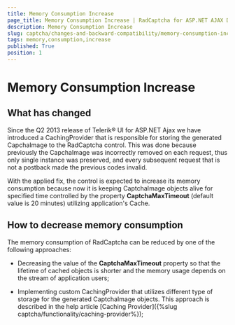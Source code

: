 ```yaml
---
title: Memory Consumption Increase
page_title: Memory Consumption Increase | RadCaptcha for ASP.NET AJAX Documentation
description: Memory Consumption Increase
slug: captcha/changes-and-backward-compatibility/memory-consumption-increase
tags: memory,consumption,increase
published: True
position: 1
---
```


# Memory Consumption Increase

## What has changed

Since the Q2 2013 release of Telerik® UI for ASP.NET Ajax we have introduced a CachingProvider that is responsible for storing the generated CapchaImage to the RadCaptcha control. This was done because previously the CapchaImage was incorrectly removed on each request, thus only single instance was preserved, and every subsequent request that is not a postback made the previous codes invalid.

With the applied fix, the control is expected to increase its memory consumption because now it is keeping CaptchaImage objects alive for specified time controlled by the property **CaptchaMaxTimeout** (default value is 20 minutes) utilizing application's Cache.

## How to decrease memory consumption

The memory consumption of RadCaptcha can be reduced by one of the following approaches:

* Decreasing the value of the **CaptchaMaxTimeout** property so that the lifetime of cached objects is shorter and the memory usage depends on the stream of application users;

* Implementing custom CachingProvider that utilizes different type of storage for the generated CaptchaImage objects. This approach is described in the help article [Caching Provider]({%slug captcha/functionality/caching-provider%});
